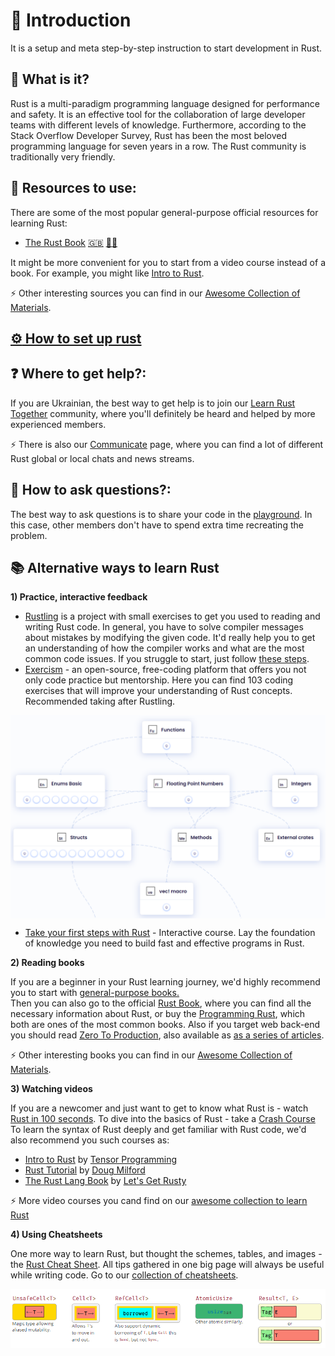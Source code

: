 # :footprints:️ Introduction

It is a setup and meta step-by-step instruction to start development in Rust.

## :crab: What is it?

<!-- [![](https://github.com/ChapliaS/LearnRustTogether/blob/master/asset/img/logo/rust-social-wide.jpg)](introduction.md) -->

Rust is a multi-paradigm programming language designed for performance and safety. It is an effective tool for the collaboration of large developer teams with different levels of knowledge. Furthermore, according to the Stack Overflow Developer Survey, Rust has been the most beloved programming language for seven years in a row. The Rust community is traditionally very friendly.

## :book: Resources to use:
There are some of the most popular general-purpose official resources for learning Rust: <br/>

- [The Rust Book](https://doc.rust-lang.org/book/ch00-00-introduction.html) [:uk:](https://doc.rust-lang.org/book/ch00-00-introduction.html) [:pirate_flag:](https://doc.rust-lang.ru/book/)

It might be more convenient for you to start from a video course instead of a book. For example, you might like [Intro to Rust](https://www.youtube.com/playlist?list=PLJbE2Yu2zumDF6BX6_RdPisRVHgzV02NW).

:zap: Other interesting sources you can find in our [ Awesome Collection of Materials](./learn.md#mortar_board-our-awesome-collection-of-materials-to-learn-rust).

## [:gear: How to set up rust](rust_setup.md)

## :question: Where to get help?:

If you are Ukrainian, the best way to get help is to join our [Learn Rust Together](https://t.me/rustlang_ua) community, where you'll definitely be heard and helped by more experienced members.

:zap:	There is also our [Communicate](./communicate.md) page, where you can find a lot of different Rust global or local chats and news streams.

## :pushpin: How to ask questions?:

The best way to ask questions is to share your code in the [playground](https://play.rust-lang.org/). In this case, other members don't have to spend extra time recreating the problem.<br/>

## :books: Alternative ways to learn Rust

**1) Practice, interactive feedback**
- [Rustling](https://github.com/rust-lang/rustlings#rustlings-%EF%B8%8F) is a project with small exercises to get you used to reading and writing Rust code. In general, you have to solve compiler messages about mistakes by modifying the given code. It'd really help you to get an understanding of how the compiler works and what are the most common code issues. If you struggle to start, just follow [these steps](https://www.youtube.com/watch?v=G3Vr-yswlaU).
- [Exercism](https://exercism.org/tracks/rust/concepts) - an open-source, free-coding platform that offers you not only code practice but mentorship. Here you can find 103 coding exercises that will improve your understanding of Rust concepts. Recommended taking after Rustling.
<p align="center">
<img src="./asset/img/introduction_page/exercism.png"  width="600" align="center" />
</p>

- [Take your first steps with Rust](https://learn.microsoft.com/en-us/training/paths/rust-first-steps/) - Interactive course. Lay the foundation of knowledge you need to build fast and effective programs in Rust.

**2) Reading books**

If you are a beginner in your Rust learning journey, we'd highly recommend you to start with [general-purpose books.](./learn.md#star-general-purpose-courses) <br/>
Then you can also go to the official [Rust Book](https://doc.rust-lang.org/book/), where you can find all the necessary information about Rust, or buy the [Programming Rust](https://www.oreilly.com/library/view/programming-rust-2nd/9781492052586/), which both are ones of the most common books. Also if you target web back-end you should read [Zero To Production](https://www.zero2prod.com/index.html?country=Ukraine&discount_code=EEU60), also available as [as a series of articles](https://github.com/rust-lang-ua/learn_rust_together/blob/master/learn/backend_book.md).

:zap:	Other interesting books you can find in our [Awesome Collection of Materials](./learn.md#mortar_board-our-awesome-collection-of-materials-to-learn-rust).


**3) Watching videos**

If you are a newcomer and just want to get to know what Rust is - watch [Rust in 100 seconds](https://www.youtube.com/watch?v=5C_HPTJg5ek). To dive into the basics of Rust - take a [Crash Course](https://www.youtube.com/watch?v=zF34dRivLOw) <br/>
To learn the syntax of Rust deeply and get familiar with Rust code, we'd also recommend you such courses as:

- [Intro to Rust](https://www.youtube.com/playlist?list=PLJbE2Yu2zumDF6BX6_RdPisRVHgzV02NW) by [Tensor Programming](https://www.youtube.com/c/TensorProgramming)
- [Rust Tutorial](https://www.youtube.com/playlist?list=PLLqEtX6ql2EyPAZ1M2_C0GgVd4A-_L4_5) by [Doug Milford](https://www.youtube.com/channel/UCmBgC0JN41HjyjAXfkdkp-Q)
- [The Rust Lang Book](https://www.youtube.com/playlist?list=PLai5B987bZ9CoVR-QEIN9foz4QCJ0H2Y8) by [Let's Get Rusty](https://www.youtube.com/c/LetsGetRusty)

:zap: More video courses you cand find on our [awesome collection to learn Rust](https://github.com/rust-lang-ua/learn_rust_together/blob/master/learn.md#star-general-purpose-courses)

**4) Using Cheatsheets**

One more way to learn Rust, but thought the schemes, tables, and images - the [Rust Cheat Sheet](https://cheats.rs/). All tips gathered in one big page will always be useful while writing code. Go to our [collection of cheatsheets](./cheat_sheets.md#chart_with_upwards_trend-cheat-sheats).
<p align="center">
<img src="./asset/img/introduction_page/cheatsheet.png"  width="600" align="center" />
</p>

